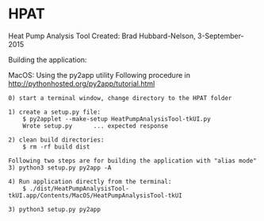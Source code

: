 # HPAT
Heat Pump Analysis Tool
Created: Brad Hubbard-Nelson, 3-September-2015

Building the application:
    
MacOS:
    Using the py2app utility 
    Following procedure in http://pythonhosted.org/py2app/tutorial.html
    
    0) start a terminal window, change directory to the HPAT folder
        
    1) create a setup.py file:
        $ py2applet --make-setup HeatPumpAnalysisTool-tkUI.py
        Wrote setup.py      ... expected response
        
    2) clean build directories:
        $ rm -rf build dist
      
    Following two steps are for building the application with "alias mode"    
    3) python3 setup.py py2app -A

    4) Run application directly from the terminal:
        $ ./dist/HeatPumpAnalysisTool-tkUI.app/Contents/MacOS/HeatPumpAnalysisTool-tkUI

    3) python3 setup.py py2app